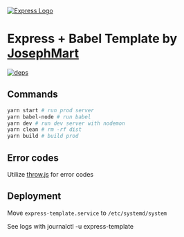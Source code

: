 [![Express Logo](https://i.cloudup.com/zfY6lL7eFa-3000x3000.png)](http://expressjs.com/)

# Express + Babel Template by [JosephMart](https://github.com/JosephMart)
<div align="left">

[![deps][deps]][deps-url]
</div>

## Commands
```bash
yarn start # run prod server
yarn babel-node # run babel
yarn dev # run dev server with nodemon
yarn clean # rm -rf dist
yarn build # build prod
```

## Error codes

Utilize [throw.js](https://github.com/kbariotis/throw.js) for error codes

## Deployment

Move `express-template.service` to `/etc/systemd/system`

See logs with journalctl -u express-template

[deps]: https://img.shields.io/david/JosephMart/Express-Template-JMM.svg
[deps-url]: https://david-dm.org/JosephMart/Express-Template-JMM